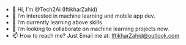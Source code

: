 - 👋 Hi, I’m @Tech2Ai (IftikharZahid)
- 👀 I’m interested in machine learning and mobile app dev.
- 🌱 I’m currently learning above skills
- 💞️ I’m looking to collaborate on machine learning projects now.
- 📫 How to reach me?  Just Email me at: IftikharZahid@outlook.com 

<!---
Tech2Ai/Tech2Ai is a ✨ special ✨ repository because its `README.md` (this file) appears on your GitHub profile.
You can click the Preview link to take a look at your changes.
--->
